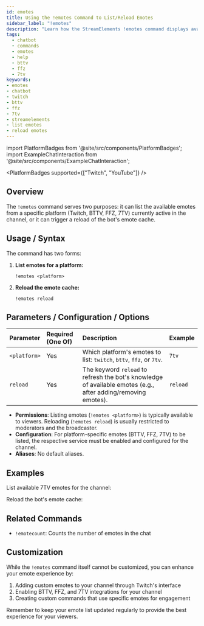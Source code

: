 ```yaml
---
id: emotes
title: Using the !emotes Command to List/Reload Emotes
sidebar_label: "!emotes"
description: "Learn how the StreamElements !emotes command displays available channel emotes (Twitch, BTTV, FFZ, 7TV) or reloads the emote cache."
tags:
  - chatbot
  - commands
  - emotes
  - help
  - bttv
  - ffz
  - 7tv
keywords:
- emotes
- chatbot
- twitch
- bttv
- ffz
- 7tv
- streamelements
- list emotes
- reload emotes
---
```


import PlatformBadges from '@site/src/components/PlatformBadges';
import ExampleChatInteraction from '@site/src/components/ExampleChatInteraction';

<PlatformBadges supported={["Twitch", "YouTube"]} />

## Overview

The `!emotes` command serves two purposes: it can list the available emotes from a specific platform (Twitch, BTTV, FFZ, 7TV) currently active in the channel, or it can trigger a reload of the bot's emote cache.

## Usage / Syntax

The command has two forms:

1.  **List emotes for a platform:**
    ```
    !emotes <platform>
    ```
2.  **Reload the emote cache:**
    ```
    !emotes reload
    ```

## Parameters / Configuration / Options

| Parameter    | Required (One Of) | Description                                                                                                     | Example |
| :----------- | :---------------- | :-------------------------------------------------------------------------------------------------------------- | :------ |
| `<platform>` | Yes               | Which platform's emotes to list: `twitch`, `bttv`, `ffz`, or `7tv`.                                             | `7tv`   |
| `reload`     | Yes               | The keyword `reload` to refresh the bot's knowledge of available emotes (e.g., after adding/removing emotes). | `reload`|

- **Permissions**: Listing emotes (`!emotes <platform>`) is typically available to viewers. Reloading (`!emotes reload`) is usually restricted to moderators and the broadcaster.
- **Configuration**: For platform-specific emotes (BTTV, FFZ, 7TV) to be listed, the respective service must be enabled and configured for the channel.
- **Aliases**: No default aliases.

## Examples

List available 7TV emotes for the channel:

<ExampleChatInteraction
  inputPersona="viewer"
  inputMessage="!emotes 7tv"
  outputMessage="Active 7TV emotes in chat: GIGACHAD JUSSY Joel JoelPride Joeler Joelest OMEGALUL donowall mamamia modCheck peepoLeave"
/>

Reload the bot's emote cache:

<ExampleChatInteraction
  inputPersona="moderator"
  inputUsernameOverride="ModUser"
  inputMessage="!emotes reload"
  outputMessage="@ModUser, successfully updated emotes :)"
/>

## Related Commands

- `!emotecount`: Counts the number of emotes in the chat

## Customization

While the `!emotes` command itself cannot be customized, you can enhance your emote experience by:

1. Adding custom emotes to your channel through Twitch's interface
2. Enabling BTTV, FFZ, and 7TV integrations for your channel
3. Creating custom commands that use specific emotes for engagement

Remember to keep your emote list updated regularly to provide the best experience for your viewers.

